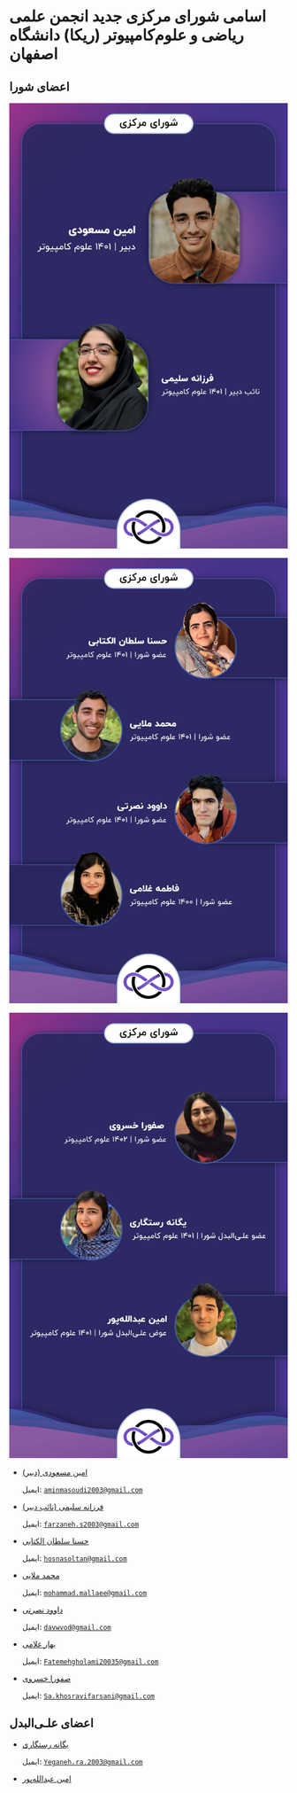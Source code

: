 
# اسامی شورای مرکزی جدید انجمن علمی ریاضی و علوم‌کامپیوتر (ریکا) دانشگاه اصفهان


## اعضای شورا


![image](council-member-1.jpg)


![image](council-member-2.jpg)


![image](council-member-3.jpg)


- [ امین مسعودی (دبیر)](https://t.me/amin_masoudi_123)

  ایمیل: [`aminmasoudi2003@gmail.com`](mailto:aminmasoudi2003@gmail.com)

- [فرزانه سلیمی (نائب دبیر)](https://t.me/Farxami)

  ایمیل: [`farzaneh.s2003@gmail.com`](mailto:farzaneh.s2003@gmail.com)
  
- [حسنا سلطان الکتابی](https://t.me/hosna_sltn`)

  ایمیل: [`hosnasoltan@gmail.com`](mailto:hosnasoltan@gmail.com)

- [محمد ملایی](https://t.me/Mohammad_Ma26)

  ایمیل: [`mohammad.mallaee@gmail.com`](mailto:mohamamd.mallaee@gmail.com)

- [داوود نصرتی](https://t.me/davwvod)

  ایمیل: [`davwvod@gmail.com`](mailto:davwvod@gmail.com)

- [ بهار غلامی](https://t.me/bahargholami2003)

  ایمیل: [`Fatemehgholami20035@gmail.com`](mailto:Fatemehgholami20035@gmail.com)

- [صفورا خسروی](https://t.me/safoura_khosravi)

  ایمیل: [`Sa.khosravifarsani@gmail.com`](mailto:Sa.khosravifarsani@gmail.com)

## اعضای علـی‌البدل

- [یگانه رستگاری](https://t.me/Ysoeazy)

  ایمیل: [`Yeganeh.ra.2003@gmail.com`](mailto:Yeganeh.ra.2003@gmail.com)

- [امین عبدالله‌پور](https://t.me/Aminabdolahpour)
